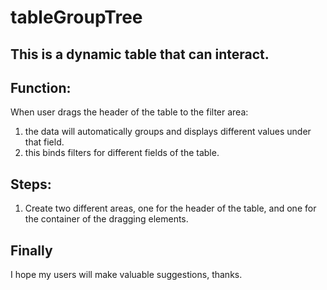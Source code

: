tableGroupTree
====
This is a dynamic table that can interact.
----
Function:
----
When user drags the header of the table to the filter area:
1. the data will automatically groups and displays different values under that field.
1. this binds filters for different fields of the table.

Steps:
----
1. Create two different areas, one for the header of the table, and one for the container of the dragging elements.







Finally
----
I hope my users will make valuable suggestions, thanks.